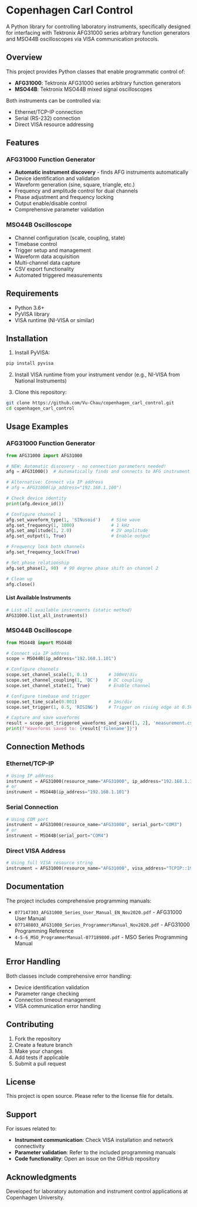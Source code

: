 # Copenhagen Carl Control

A Python library for controlling laboratory instruments, specifically designed for interfacing with Tektronix AFG31000 series arbitrary function generators and MSO44B oscilloscopes via VISA communication protocols.

## Overview

This project provides Python classes that enable programmatic control of:
- **AFG31000**: Tektronix AFG31000 series arbitrary function generators
- **MSO44B**: Tektronix MSO44B mixed signal oscilloscopes

Both instruments can be controlled via:
- Ethernet/TCP-IP connection
- Serial (RS-232) connection
- Direct VISA resource addressing

## Features

### AFG31000 Function Generator
- **Automatic instrument discovery** - finds AFG instruments automatically
- Device identification and validation
- Waveform generation (sine, square, triangle, etc.)
- Frequency and amplitude control for dual channels
- Phase adjustment and frequency locking
- Output enable/disable control
- Comprehensive parameter validation

### MSO44B Oscilloscope
- Channel configuration (scale, coupling, state)
- Timebase control
- Trigger setup and management
- Waveform data acquisition
- Multi-channel data capture
- CSV export functionality
- Automated triggered measurements

## Requirements

- Python 3.6+
- PyVISA library
- VISA runtime (NI-VISA or similar)

## Installation

1. Install PyVISA:
```bash
pip install pyvisa
```

2. Install VISA runtime from your instrument vendor (e.g., NI-VISA from National Instruments)

3. Clone this repository:
```bash
git clone https://github.com/Vu-Chau/copenhagen_carl_control.git
cd copenhagen_carl_control
```

## Usage Examples

### AFG31000 Function Generator

```python
from AFG31000 import AFG31000

# NEW: Automatic discovery - no connection parameters needed!
afg = AFG31000()  # Automatically finds and connects to AFG instrument

# Alternative: Connect via IP address
# afg = AFG31000(ip_address="192.168.1.100")

# Check device identity
print(afg.device_id())

# Configure channel 1
afg.set_waveform_type(1, 'SINusoid')    # Sine wave
afg.set_frequency(1, 1000)              # 1 kHz
afg.set_amplitude(1, 2.0)               # 2V amplitude
afg.set_output(1, True)                 # Enable output

# Frequency lock both channels
afg.set_frequency_lock(True)

# Set phase relationship
afg.set_phase(2, 90)  # 90 degree phase shift on channel 2

# Clean up
afg.close()
```

#### List Available Instruments

```python
# List all available instruments (static method)
AFG31000.list_all_instruments()
```

### MSO44B Oscilloscope

```python
from MSO44B import MSO44B

# Connect via IP address
scope = MSO44B(ip_address="192.168.1.101")

# Configure channels
scope.set_channel_scale(1, 0.1)        # 100mV/div
scope.set_channel_coupling(1, 'DC')    # DC coupling
scope.set_channel_state(1, True)       # Enable channel

# Configure timebase and trigger
scope.set_time_scale(0.001)            # 1ms/div
scope.set_trigger(1, 0.5, 'RISING')    # Trigger on rising edge at 0.5V

# Capture and save waveforms
result = scope.get_triggered_waveforms_and_save([1, 2], 'measurement.csv')
print(f"Waveforms saved to: {result['filename']}")
```

## Connection Methods

### Ethernet/TCP-IP
```python
# Using IP address
instrument = AFG31000(resource_name="AFG31000", ip_address="192.168.1.100")
# or
instrument = MSO44B(ip_address="192.168.1.101")
```

### Serial Connection
```python
# Using COM port
instrument = AFG31000(resource_name="AFG31000", serial_port="COM3")
# or
instrument = MSO44B(serial_port="COM4")
```

### Direct VISA Address
```python
# Using full VISA resource string
instrument = AFG31000(resource_name="AFG31000", visa_address="TCPIP::192.168.1.100::INSTR")
```

## Documentation

The project includes comprehensive programming manuals:
- `077147303_AFG31000_Series_User_Manual_EN_Nov2020.pdf` - AFG31000 User Manual
- `077148803_AFG31000_Series_ProgrammersManual_Nov2020.pdf` - AFG31000 Programming Reference
- `4-5-6_MSO_ProgrammerManual-077189800.pdf` - MSO Series Programming Manual

## Error Handling

Both classes include comprehensive error handling:
- Device identification validation
- Parameter range checking
- Connection timeout management
- VISA communication error handling

## Contributing

1. Fork the repository
2. Create a feature branch
3. Make your changes
4. Add tests if applicable
5. Submit a pull request

## License

This project is open source. Please refer to the license file for details.

## Support

For issues related to:
- **Instrument communication**: Check VISA installation and network connectivity
- **Parameter validation**: Refer to the included programming manuals
- **Code functionality**: Open an issue on the GitHub repository

## Acknowledgments

Developed for laboratory automation and instrument control applications at Copenhagen University.
